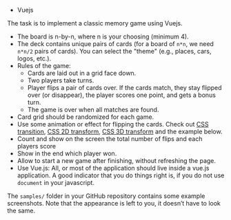 - Vuejs

The task is to implement a classic memory game using Vuejs.

  -	The board is n-by-n, where n is your choosing (minimum 4).
  -	The deck contains unique pairs of cards (for a board of `n*n`, we need `n*n/2` pairs of cards). You can select the "theme" (e.g., places, cars, logos, etc.).
  - Rules of the game:
    *	Cards are laid out in a grid face down.
    * Two players take turns.
    * Player flips a pair of cards over. If the cards match, they stay flipped over (or disappear), the player scores one point, and gets a bonus turn.
    *	The game is over when all matches are found.
  - Card grid should be randomized for each game.
  -	Use some animation or effect for flipping the cards. 
    Check out [CSS transition](https://www.w3schools.com/css/css3_transitions.asp), [CSS 2D transform](https://www.w3schools.com/css/css3_2dtransforms.asp),
    [CSS 3D transform](https://www.w3schools.com/css/css3_3dtransforms.asp) and the example below.
  - Count and show on the screen the total number of flips and each players score
  - Show in the end which player won.
  - Allow to start a new game after finishing, without refreshing the page.
  - Use Vue.js: All, or most of the application should live inside a vue.js application. A good indicator that you do things right is, if you do not use `document` in your javascript.

The `samples/` folder in your GitHub repository contains some example screenshots. Note that the appearance is left to you, it doesn’t have to look the same. 


